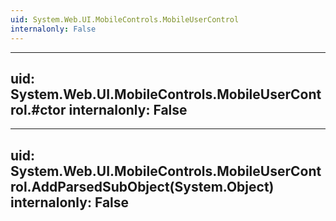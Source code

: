 ```yaml
---
uid: System.Web.UI.MobileControls.MobileUserControl
internalonly: False
---
```


---
uid: System.Web.UI.MobileControls.MobileUserControl.#ctor
internalonly: False
---

---
uid: System.Web.UI.MobileControls.MobileUserControl.AddParsedSubObject(System.Object)
internalonly: False
---
